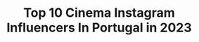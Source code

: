 ---
title: Top 10 Cinema Instagram Influencers In Portugal in 2023
description: >-
  Find top cinema Instagram influencers in Portugal in 2023. Most popular hashtags: #pub #photography #cinema #nature.
platform: Instagram
hits: 29
text_top: Identify the top-rated Instagram accounts on inBeat.
text_bottom: Our platform holds 29 Instagram influencers like this in Portugal for you to work with.
profiles:
  - username: "iljakochan"
    fullname: >-
      ILJA KOCHAN
    bio: >-
      𝗥𝗜𝗦𝗘 𝗔𝗡𝗗 𝗦𝗛𝗜𝗡𝗘. Dɪʀᴇᴄᴛᴏʀ @weareriseandshine Cʀᴇᴀᴛɪᴠᴇ ᴘʀᴏᴅᴜᴄᴛɪᴏɴ ᴄᴏᴍᴘᴀɴʏ ᴡɪᴛʜ ʟᴏᴠᴇ ғᴏʀ ʜɪɢʜ﹣ϙᴜᴀʟɪᴛʏ ᴠɪᴅᴇᴏ ᴄᴏɴᴛᴇɴᴛ Yᴏᴜᴛᴜʙᴇ ﹠ Wᴇʙsɪᴛᴇ ↴
    location: "Portugal"
    followers: 33842
    engagement: 128
    commentsToLikes: 0.036773
    id: ck139fca4l0mb0i19qa33nakm
    verified: false
    hashtags: "#film, #mensfashion, #ocean, #bestcasualoutfit"
  - username: "anka_zhuravleva_arts"
    fullname: >-
      ⠀⠀⠀⠀⠀⠀⠀⠀⠀⠀⠀⠀⠀⠀⠀Anka Zhuravleva
    bio: >-
      Fine-art, portrait photography. Online course for surreal photography
    location: "Portugal"
    followers: 174872
    engagement: 224
    commentsToLikes: 0.010367
    id: ck0w4y3iv0z840i197nwmd0ff
    verified: false
    hashtags: "#cinesomnia, #realismag, #apricotmagazine, #cinematicphotography"
  - username: "albanojeronimooficial"
    fullname: >-
      ALBANO JERÓNIMO
    bio: >-
      Actor | Director| TN21 🇵🇹🇺🇸🇫🇷🇬🇷🇩🇪🇪🇸🇧🇷 🇬🇧info@subtitletalent.com 🇵🇹 cecilia.mateus.actores@gmail.com
    location: "Portugal"
    followers: 112504
    engagement: 481
    commentsToLikes: 0.024562
    id: ck13ci19b0g4r0i19agog9xpz
    verified: true
    hashtags: "#portugueseactor, #cinema, #paulobranco, #actor"
  - username: "tiagoaldeia.oficial"
    fullname: >-
      Tiago Aldeia
    bio: >-
      Actor & traveller
    location: "Portugal"
    followers: 136561
    engagement: 465
    commentsToLikes: 0.046384
    id: ck0tybkaymaxy0i19q7jny64k
    verified: true
    hashtags: "#nazare, #actors, #sic, #velvetcreators"
  - username: "martimpaulino"
    fullname: >-
      Martim Paulino
    bio: >-
      Surfer sponsor by • VISSLA • Polen Surfboards • Globe • Futures Fins • 📥 martim.paulino@gmail.com
    location: "Portugal"
    followers: 11093
    engagement: 1603
    commentsToLikes: 0.057795
    id: ckap7kq8vkhn00i78ipmtva2t
    verified: false
    hashtags: "#surfporn, #nature, #polensurfboards, #life"
  - username: "jucsilva"
    fullname: >-
      Ju | Joana Silva
    bio: >-
      〰️ Founder @littleelf.pt 〰️ Mom of a 👶🏻 and a 🐶 〰️ 1987 | PT | 👷🏻‍♀️ 〰️ joanacssilva@gmail.com
    location: "Portugal"
    followers: 12479
    engagement: 429
    commentsToLikes: 0.352494
    id: ck5zqsudkv8b70i14srzim2j9
    verified: false
    hashtags: "#adidasoriginals, #adidascontinental80, #torreshopping, #sweetnovember"
  - username: "itwasfiti"
    fullname: >-
      Filipe Feio   / /   F i t i
    bio: >-
      Lisbon • Portugal people, things and people doing things 🎞️🧪 @tanquelisboa
    location: "Portugal"
    followers: 5617
    engagement: 900
    commentsToLikes: 0.034181
    id: ck5c1gml1v5in0i112mjcesb3
    verified: false
    hashtags: "#staysafe, #filmisnotdead, #salgueiromaiaoimplicado, #senteisto"
  - username: "happybrunette"
    fullname: >-
      CatarinaLoureiro HappyBrunette
    bio: >-
      80’s kid • life lover • dreamer • mommy to #petitenoa 👧🏼 #petitdinis 👦🏽 & @mel.thechihuahua 🐶 Algarve🇵🇹Portugal
    location: "Portugal"
    followers: 26629
    engagement: 177
    commentsToLikes: 0.059086
    id: ck5hdsumgp7bx0i11fmq3uq0s
    verified: false
    hashtags: "#casanova, #noaedinis, #algarve, #home"
  - username: "helenaisabeloficial"
    fullname: >-
      Helena Isabel
    bio: >-
      Atriz ✉️ Acting v.costacorreia@gmail.com 💡 PR, Digital & Brands pedro.isidro@adagietto.pt 📖 A Idade Não Me Define
    location: "Portugal"
    followers: 66954
    engagement: 243
    commentsToLikes: 0.040992
    id: ck5hdllj1o3kz0i11rwlnz9a2
    verified: true
    hashtags: "#pub, #guesthouse, #newcollection, #fall"
  - username: "josefidalgo_oficial"
    fullname: >-
      José Fidalgo
    bio: >-
      Portuguese actor. Represented by @naughtyboysagency
    location: "Portugal"
    followers: 304383
    engagement: 142
    commentsToLikes: 0.017906
    id: ck5chcc1mqi650i1121ut8e4x
    verified: true
    hashtags: "#feelhomefarfromhome, #somethinggoodishappening, #ridefree, #costadacaparica"
---